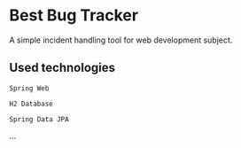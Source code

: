 # Best Bug Tracker

A simple incident handling tool for web development subject.



## Used technologies

`Spring Web`

`H2 Database`

`Spring Data JPA`

...
